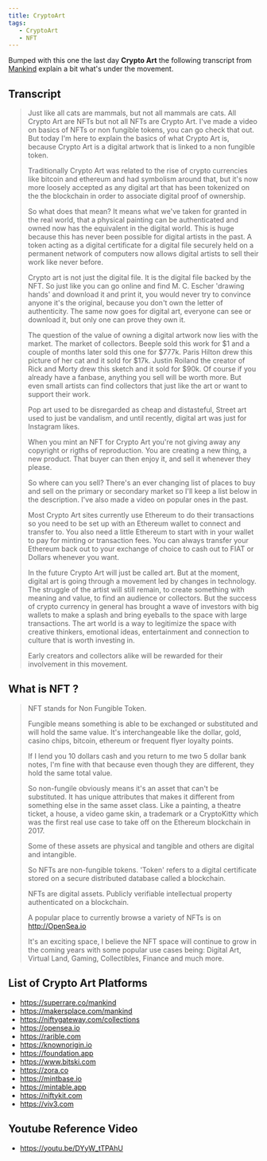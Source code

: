 ```yaml
---
title: CryptoArt
tags:
   - CryptoArt
   - NFT
---
```


Bumped with this one the last day **Crypto Art** the following transcript from [Mankind](https://niftygateway.com/collections/mankind) explain a bit what's under the movement.

## Transcript

> Just like all cats are mammals, but not all mammals are cats. All Crypto Art are NFTs but not all NFTs are Crypto Art. I've made a video on basics of NFTs or non fungible tokens, you can go check that out. But today I'm here to explain the basics of what Crypto Art is, because Crypto Art is a digital artwork that is linked to a non fungible token.
>
> Traditionally Crypto Art was related to the rise of crypto currencies like bitcoin and ethereum and had symbolism around that, but it's now more loosely accepted as any digital art that has been tokenized on the the blockchain in order to associate digital proof of ownership.
>
>So what does that mean? It means what we've taken for granted in the real world, that a physical painting can be authenticated and owned now has the equivalent in the digital world. This is huge because this has never been possible for digital artists in the past. A token acting as a digital certificate for a digital file securely held on a permanent network of computers now allows digital artists to sell their work like never before.
>
>Crypto art is not just the digital file. It is the digital file backed by the NFT. So just like you can go online and find M. C. Escher 'drawing hands' and download it and print it, you would never try to convince anyone it's the original, because you don't own the letter of authenticity. The same now goes for digital art, everyone can see or download it, but only one can prove they own it.
>
>The question of the value of owning a digital artwork now lies with the market. The market of collectors. Beeple sold this work for $1 and a couple of months later sold this one for $777k. Paris Hilton drew this picture of her cat and it sold for $17k. Justin Roiland the creator of Rick and Morty drew this sketch and it sold for $90k. Of course if you already have a fanbase, anything you sell will be worth more. But even small artists can find collectors that just like the art or want to support their work.
>
>Pop art used to be disregarded as cheap and distasteful, Street art used to just be vandalism, and until recently, digital art was just for Instagram likes.
>
>When you mint an NFT for Crypto Art you're not giving away any copyright or rigths of reproduction. You are creating a new thing, a new product. That buyer can then enjoy it, and sell it whenever they please. 
>
>So where can you sell? There's an ever changing list of places to buy and sell on the primary or secondary market so I'll keep a list below in the description. I've also made a video on popular ones in the past.
>
>Most Crypto Art sites currently use Ethereum to do their transactions so you need to be set up with an Ethereum wallet to connect and transfer to. You also need a little Ethereum to start with in your wallet to pay for minting or transaction fees. You can always transfer your Ethereum back out to your exchange of choice to cash out to FIAT or Dollars whenever you want.
>
>In the future Crypto Art will just be called art. But at the moment, digital art is going through a movement led by changes in technology. The struggle of the artist will still remain, to create something with meaning and value, to find an audience or collectors. But the success of crypto currency in general has brought a wave of investors with big wallets to make a splash and bring eyeballs to the space with large transactions. The art world is a way to legitimize the space with creative thinkers, emotional ideas, entertainment and connection to culture that is worth investing in. 
>
>Early creators and collectors alike will be rewarded for their involvement in this movement.

## What is NFT ?

> NFT stands for Non Fungible Token.
>
> Fungible means something is able to be exchanged or substituted and will hold the same value. It's interchangeable like the dollar, gold, casino chips, bitcoin, ethereum or frequent flyer loyalty points.
> 
> If I lend you 10 dollars cash and you return to me two 5 dollar bank notes, I'm fine with that because even though they are different, they hold the same total value. 
> 
> So non-fungile obviously means it's an asset that can't be substituted. It has unique attributes that makes it different from something else in the same asset class. Like a painting, a theatre ticket, a house, a video game skin, a trademark or a CryptoKitty which was the first real use case to take off on the Ethereum blockchain in 2017.
>
>Some of these assets are physical and tangible and others are digital and intangible.
>
>So NFTs are non-fungible tokens. 'Token' refers to a digital certificate stored on a secure distributed database called a blockchain.
>
>NFTs are digital assets. Publicly verifiable intellectual property authenticated on a blockchain.
>
>A popular place to currently browse a variety of NFTs is on http://OpenSea.io​
>
>It's an exciting space, I believe the NFT space will continue to grow in the coming years with some popular use cases being: Digital Art, Virtual Land, Gaming, Collectibles, Finance and much more.


## List of Crypto Art Platforms

* <https://superrare.co/mankind​>
* <https://makersplace.com/mankind​>
* <https://niftygateway.com/collections>
* <https://opensea.io​>
* <https://rarible.com​>
* <https://knownorigin.io​>
* <https://foundation.app​>
* <https://www.bitski.com​>
* <https://zora.co​>
* <https://mintbase.io​>
* <https://mintable.app​>
* <https://niftykit.com​>
* <https://viv3.com>

## Youtube Reference Video

 * <https://youtu.be/DYyW_tTPAhU>